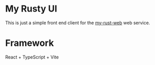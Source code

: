 # My Rusty UI

This is just a simple front end client for the [my-rust-web](https://github.com/buchenberg/my-rusty-web) web service.

# Framework
React + TypeScript + Vite

